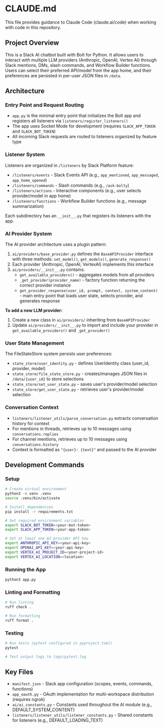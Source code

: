 # CLAUDE.md

This file provides guidance to Claude Code (claude.ai/code) when working with code in this repository.

## Project Overview

This is a Slack AI chatbot built with Bolt for Python. It allows users to interact with multiple LLM providers (Anthropic, OpenAI, Vertex AI) through Slack mentions, DMs, slash commands, and Workflow Builder functions. Users can select their preferred API/model from the app home, and their preferences are persisted in per-user JSON files in `/data`.

## Architecture

### Entry Point and Request Routing
- `app.py` is the minimal entry point that initializes the Bolt app and registers all listeners via `listeners/register_listeners()`
- The app uses Socket Mode for development (requires `SLACK_APP_TOKEN` and `SLACK_BOT_TOKEN`)
- All incoming Slack requests are routed to listeners organized by feature type

### Listener System
Listeners are organized in `/listeners` by Slack Platform feature:
- `/listeners/events` - Slack Events API (e.g., `app_mentioned`, `app_messaged`, `app_home_opened`)
- `/listeners/commands` - Slash commands (e.g., `/ask-bolty`)
- `/listeners/actions` - Interactive components (e.g., user selects provider/model in app home)
- `/listeners/functions` - Workflow Builder functions (e.g., message summarization)

Each subdirectory has an `__init__.py` that registers its listeners with the app.

### AI Provider System
The AI provider architecture uses a plugin pattern:
1. `ai/providers/base_provider.py` defines the `BaseAPIProvider` interface with three methods: `set_model()`, `get_models()`, `generate_response()`
2. Each provider (Anthropic, OpenAI, VertexAI) implements this interface
3. `ai/providers/__init__.py` contains:
   - `get_available_providers()` - aggregates models from all providers
   - `_get_provider(provider_name)` - factory function returning the correct provider instance
   - `get_provider_response(user_id, prompt, context, system_content)` - main entry point that loads user state, selects provider, and generates response

**To add a new LLM provider:**
1. Create a new class in `ai/providers/` inheriting from `BaseAPIProvider`
2. Update `ai/providers/__init__.py` to import and include your provider in `get_available_providers()` and `_get_provider()`

### User State Management
The FileStateStore system persists user preferences:
- `state_store/user_identity.py` - defines UserIdentity class (user_id, provider, model)
- `state_store/file_state_store.py` - creates/manages JSON files in `/data/{user_id}` to store selections
- `state_store/set_user_state.py` - saves user's provider/model selection
- `state_store/get_user_state.py` - retrieves user's provider/model selection

### Conversation Context
- `listeners/listener_utils/parse_conversation.py` extracts conversation history for context
- For mentions in threads, retrieves up to 10 messages using `conversations.replies`
- For channel mentions, retrieves up to 10 messages using `conversations.history`
- Context is formatted as `"{user}: {text}"` and passed to the AI provider

## Development Commands

### Setup
```bash
# Create virtual environment
python3 -m venv .venv
source .venv/bin/activate

# Install dependencies
pip install -r requirements.txt

# Set required environment variables
export SLACK_BOT_TOKEN=<your-bot-token>
export SLACK_APP_TOKEN=<your-app-token>

# Set at least one AI provider API key
export ANTHROPIC_API_KEY=<your-api-key>
export OPENAI_API_KEY=<your-api-key>
export VERTEX_AI_PROJECT_ID=<your-project-id>
export VERTEX_AI_LOCATION=<location>
```

### Running the App
```bash
python3 app.py
```

### Linting and Formatting
```bash
# Run linting
ruff check .

# Run formatting
ruff format .
```

### Testing
```bash
# Run tests (pytest configured in pyproject.toml)
pytest

# Test output logs to logs/pytest.log
```

## Key Files
- `manifest.json` - Slack app configuration (scopes, events, commands, functions)
- `app_oauth.py` - OAuth implementation for multi-workspace distribution (requires ngrok)
- `ai/ai_constants.py` - Constants used throughout the AI module (e.g., DEFAULT_SYSTEM_CONTENT)
- `listeners/listener_utils/listener_constants.py` - Shared constants for listeners (e.g., DEFAULT_LOADING_TEXT)
